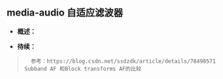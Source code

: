 ## media-audio 自适应滤波器
- **概述：**
>
>
>
>
>
>
>
>
>
>
>
>
>
>
>
>
>
>
>
>

- **待续：**
>       参考：https://blog.csdn.net/ssdzdk/article/details/78498571    Subband AF 和Block transforms AF的比较
>
>
>
>
>
>
>
>
>
>
>
>
>
>
>
>
